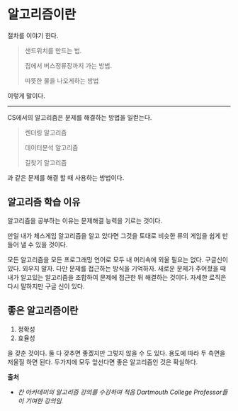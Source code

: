 # 알고리즘이란

절차를 이야기 한다. 

> 샌드위치를 만드는 법.
>
> 집에서 버스정류장까지 가는 방법.
>
> 따뜻한 물을 나오게하는 방법

이렇게 말이다.

-----

CS에서의 알고리즘은 문제를 해결하는 방법을 일컫는다. 

> 렌더링 알고리즘
>
> 데이터분석 알고리즘
>
> 길찾기 알고리즘

과 같은 문제를 해결 할 때 사용하는 방법이다.

## 알고리즘 학습 이유

알고리즘을 공부하는 이유는 문제해결 능력을 기르는 것이다.

만일 내가 체스게임 알고리즘을 알고 있다면 그것을 토대로 비슷한 류의 게임을 쉽게 만들어 낼 수 있을 것이다.

모든 알고리즘을 모든 프로그래밍 언어로 모두 내 머리속에 외울 필요는 없다. 구글신이 있다. 외우지 말자. 다만 문제를 접근하는 방식을 기억하자. 새로운 문제가 주어졌을 때 내가 알고있는 알고리즘을 조합하여 문제에 접근한 뒤 해결하는 것이다. 자세한 로직은 다시 말하지만 구글 신이 있다.

## 좋은 알고리즘이란

1. 정확성
2. 효율성

을 갖춘 것이다. 둘 다 갖추면 좋겠지만 그렇지 않을 수 도 있다. 용도에 따라 두 측면을 저울질 하면 된다. 두가지에 모두 앞선다면 좋은 알고리즘인 것은 확실하다.



**출처**

* *칸 아카데미의 알고리즘 강의를 수강하며 적음 Dartmouth College Professor들이  기여한 강의임.*

